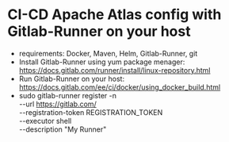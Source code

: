 # CI-CD Apache Atlas config with Gitlab-Runner on your host
- requirements: Docker, Maven, Helm, Gitlab-Runner, git
- Install Gitlab-Runner using yum package menager: https://docs.gitlab.com/runner/install/linux-repository.html
- Run Gitlab-Runner on your host: https://docs.gitlab.com/ee/ci/docker/using_docker_build.html
- sudo gitlab-runner register -n \
  --url https://gitlab.com/ \
  --registration-token REGISTRATION_TOKEN \
  --executor shell \
  --description "My Runner"

